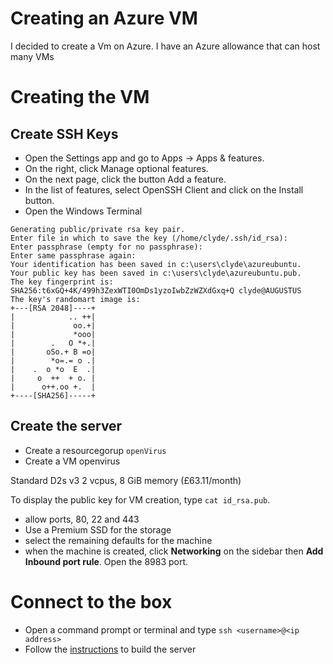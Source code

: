 # Creating an Azure VM
I decided to create a Vm on Azure.  I have an Azure allowance that can host many VMs

# Creating the VM
## Create SSH Keys

- Open the Settings app and go to Apps -> Apps & features.
- On the right, click Manage optional features.
- On the next page, click the button Add a feature.
- In the list of features, select OpenSSH Client and click on the Install button.
- Open the Windows Terminal
```C:\Users\clyde\.ssh> ssh-keygen
Generating public/private rsa key pair.
Enter file in which to save the key (/home/clyde/.ssh/id_rsa): 
Enter passphrase (empty for no passphrase):
Enter same passphrase again:
Your identification has been saved in c:\users\clyde\azureubuntu.
Your public key has been saved in c:\users\clyde\azureubuntu.pub.
The key fingerprint is:
SHA256:t6xGQ+4K/499h3ZexWTI0OmDs1yzoIwbZzWZXdGxq+Q clyde@AUGUSTUS
The key's randomart image is:
+---[RSA 2048]----+
|            .. ++|
|             oo.+|
|             *ooo|
|        .   O *+.|
|       oSo.+ B =o|
|        *o=.= o .|
|    .  o *o  E  .|
|     o  ++  + o. |
|      o++.oo +.  |
+----[SHA256]-----+
```

## Create the server
- Create a resourcegorup `openVirus`
- Create a VM openvirus

Standard D2s v3
2 vcpus, 8 GiB memory (£63.11/month)

To display the public key for VM creation, type `cat id_rsa.pub`.

- allow ports, 80, 22 and 443
- Use a Premium SSD for the storage
- select the remaining defaults for the machine
- when the machine is created, click **Networking** on the sidebar then **Add Inbound port rule**. Open the 8983 port.
# Connect to the box
- Open a command prompt or terminal and type `ssh <username>@<ip address>`
- Follow the [instructions](instructions.md) to build the server


